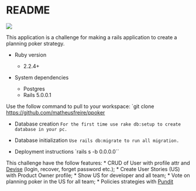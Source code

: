 
# README
<a href="https://codeclimate.com/github/matheusfreire/ppoker">
   <img src="https://codeclimate.com/github/matheusfreire/ppoker/badges/gpa.svg" />
</a>

This application is a challenge for making a rails application to create a planning poker strategy.


* Ruby version
    * 2.2.4+

* System dependencies
    * Postgres
    * Rails 5.0.0.1
    
Use the follow command to pull to your workspace:
`git clone https://github.com/matheusfreire/ppoker

* Database creation
`For the first time use rake db:setup to create database in your pc.`

* Database initialization
`Use rails db:migrate to run all migration.`

* Deployment instructions
`rails s -b 0.0.0.0``

This challenge have the follow features:
    * CRUD of User with profile attr and [Devise](https://github.com/plataformatec/devise) (login, recover, forget password etc.);
    * Create User Stories (US) with Product Owner profile;
    * Show US for developer and all team;
    * Vote on planning poker in the US for all team;
    * Policies strategies with [Pundit](https://github.com/elabs/pundit)
    
